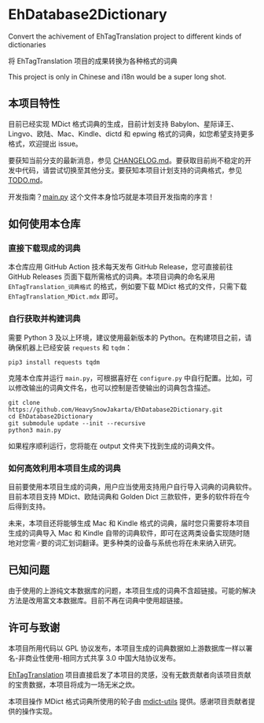 # EhDatabase2Dictionary
Convert the achivement of EhTagTranslation project to different kinds of dictionaries

将 EhTagTranslation 项目的成果转换为各种格式的词典

This project is only in Chinese and i18n would be a super long shot.

## 本项目特性

目前已经实现 MDict 格式词典的生成，目前计划支持 Babylon、星际译王、Lingvo、欧陆、Mac、Kindle、dictd 和 epwing 格式的词典，如您希望支持更多格式，欢迎提出 issue。

要获知当前分支的最新消息，参见 [CHANGELOG.md](doc/CHANGELOG.md)。要获取目前尚不稳定的开发中代码，请尝试切换至其他分支。要获知本项目计划支持的词典格式，参见 [TODO.md](doc/TODO.md)。

开发指南？[main.py](main.py) 这个文件本身恰巧就是本项目开发指南的序言！

## 如何使用本仓库

### 直接下载现成的词典

本仓库应用 GitHub Action 技术每天发布 GitHub Release，您可直接前往 GitHub Releases 页面下载所需格式的词典。本项目词典的命名采用 `EhTagTranslation_词典格式` 的格式，例如要下载 MDict 格式的文件，只需下载 `EhTagTranslation_MDict.mdx` 即可。

### 自行获取并构建词典

需要 Python 3 及以上环境，建议使用最新版本的 Python。在构建项目之前，请确保机器上已经安装 `requests` 和 `tqdm`：

```
pip3 install requests tqdm
```

克隆本仓库并运行 `main.py`，可根据喜好在 `configure.py` 中自行配置。比如，可以修改输出的词典文件名，也可以控制是否使输出的词典包含描述。

```
git clone https://github.com/HeavySnowJakarta/EhDatabase2Dictionary.git
cd EhDatabase2Dictionary
git submodule update --init --recursive
python3 main.py
```

如果程序顺利运行，您将能在 output 文件夹下找到生成的词典文件。

### 如何高效利用本项目生成的词典

目前要使用本项目生成的词典，用户应当使用支持用户自行导入词典的词典软件。目前本项目支持 MDict、欧陆词典和 Golden Dict 三款软件，更多的软件将在今后得到支持。

未来，本项目还将能够生成 Mac 和 Kindle 格式的词典，届时您只需要将本项目生成的词典导入 Mac 和 Kindle 自带的词典软件，即可在这两类设备实现随时随地对您需♂要的词汇划词翻译。更多种类的设备与系统也将在未来纳入研究。

## 已知问题

由于使用的上游纯文本数据库的问题，本项目生成的词典不含超链接。可能的解决方法是改用富文本数据库。目前不再在词典中使用超链接。

## 许可与致谢

本项目所用代码以 GPL 协议发布，本项目生成的词典数据如上游数据库一样以署名-非商业性使用-相同方式共享 3.0 中国大陆协议发布。

[EhTagTranslation](https://github.com/EhTagTranslation/Database) 项目直接启发了本项目的灵感，没有无数贡献者向该项目贡献的宝贵数据，本项目将成为一场无米之炊。

本项目操作 MDict 格式词典所使用的轮子由 [mdict-utils](https://github.com/liuyug/mdict-utils) 提供。感谢项目贡献者提供的操作实现。